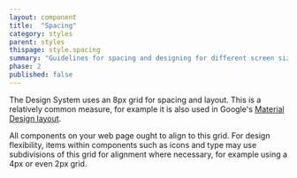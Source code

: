 ```yaml
---
layout: component
title:  "Spacing"
category: styles
parent: styles
thispage: style.spacing
summary: "Guidelines for spacing and designing for different screen sizes."
phase: 2
published: false
---
```


The Design System uses an 8px grid for spacing and layout. This is a relatively common measure, for example it is also used in Google's [Material Design layout](https://material.io/design/layout/understanding-layout.html).

All components on your web page ought to align to this grid. For design flexibility, items within components such as icons and type may use subdivisions of this grid for alignment where necessary, for example using a 4px or even 2px grid.

